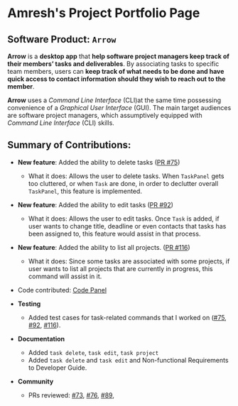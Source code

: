 # Amresh's Project Portfolio Page

## Software Product: `Arrow`
**Arrow** is a **desktop app** that **help software project managers keep track of their members’ tasks and deliverables**.
By associating tasks to specific team members, users can **keep track of what needs to be done and have quick access to
contact information should they wish to reach out to the member**.

**Arrow** uses a _Command Line Interface_ (CLI)at the same time possessing convenience of a _Graphical User Interface_ (GUI).
The main target audiences are software
project managers, which assumptively equipped with _Command Line Interface_ (CLI) skills.

## Summary of Contributions:
- **New feature**: Added the ability to delete tasks ([PR #75](https://github.com/AY2223S1-CS2103T-T08-2/tp/pull/75))
  - What it does: Allows the user to delete tasks. When `TaskPanel` gets too cluttered, or when `Task` are done, in order to declutter overall `TaskPanel`, this feature is implemented.
- **New feature**: Added the ability to edit tasks ([PR #92](https://github.com/AY2223S1-CS2103T-T08-2/tp/pull/92))
  - What it does: Allows the user to edit tasks. Once `Task` is added, if user wants to change title, deadline or even contacts that tasks has been assigned to, this feature would assist in that process.
- **New feature**: Added the ability to list all projects. ([PR #116](https://github.com/AY2223S1-CS2103T-T08-2/tp/pull/116))
  - What it does: Since some tasks are associated with some projects, if user wants to list all projects that are currently in progress, this command will assist in it.

- Code contributed: [Code Panel](https://nus-cs2103-ay2223s1.github.io/tp-dashboard/?search=t08&sort=groupTitle&sortWithin=title&timeframe=commit&mergegroup=&groupSelect=groupByRepos&breakdown=true&checkedFileTypes=docs~functional-code~test-code~other&since=2022-09-16&tabOpen=true&tabType=authorship&tabAuthor=amresh2000&tabRepo=AY2223S1-CS2103T-T08-2%2Ftp%5Bmaster%5D&authorshipIsMergeGroup=false&authorshipFileTypes=docs~functional-code~test-code&authorshipIsBinaryFileTypeChecked=false&authorshipIsIgnoredFilesChecked=false)
- **Testing**
  - Added test cases for task-related commands that I worked on ([#75](https://github.com/AY2223S1-CS2103T-T08-2/tp/pull/75),
    [#92](https://github.com/AY2223S1-CS2103T-T08-2/tp/pull/92), [#116](https://github.com/AY2223S1-CS2103T-T08-2/tp/pull/116)).
- **Documentation**
  - Added `task delete`, `task edit`, `task project`
  - Added `task delete` and `task edit` and Non-functional Requirements to Developer Guide.
- **Community**
  - PRs reviewed: [#73](https://github.com/AY2223S1-CS2103T-T08-2/tp/pull/73), [#76](https://github.com/AY2223S1-CS2103T-T08-2/tp/pull/76), [#89](https://github.com/AY2223S1-CS2103T-T08-2/tp/pull/89),
